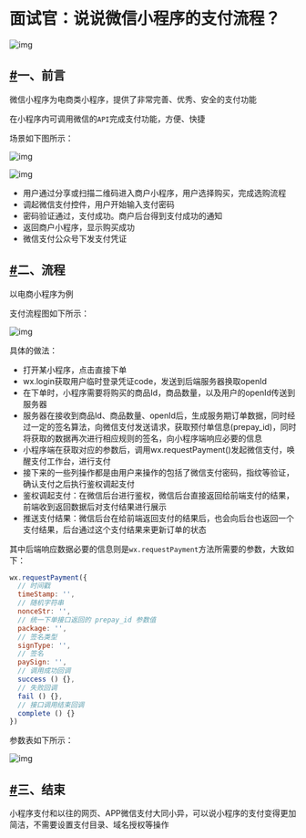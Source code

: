 # 面试官：说说微信小程序的支付流程？

![img](https://static.vue-js.com/2266fff0-34a0-11ec-8e64-91fdec0f05a1.png)

## [#](https://vue3js.cn/interview/applet/requestPayment.html#一、前言)一、前言

微信小程序为电商类小程序，提供了非常完善、优秀、安全的支付功能

在小程序内可调用微信的`API`完成支付功能，方便、快捷

场景如下图所示：

![img](https://static.vue-js.com/6e0cff40-34a0-11ec-a752-75723a64e8f5.png)

![img](https://static.vue-js.com/34864830-34a0-11ec-8e64-91fdec0f05a1.png)

- 用户通过分享或扫描二维码进入商户小程序，用户选择购买，完成选购流程
- 调起微信支付控件，用户开始输入支付密码
- 密码验证通过，支付成功。商户后台得到支付成功的通知
- 返回商户小程序，显示购买成功
- 微信支付公众号下发支付凭证

## [#](https://vue3js.cn/interview/applet/requestPayment.html#二、流程)二、流程

以电商小程序为例

支付流程图如下所示：

![img](https://static.vue-js.com/76b66780-34a0-11ec-8e64-91fdec0f05a1.png)

具体的做法：

- 打开某小程序，点击直接下单
- wx.login获取用户临时登录凭证code，发送到后端服务器换取openId
- 在下单时，小程序需要将购买的商品Id，商品数量，以及用户的openId传送到服务器
- 服务器在接收到商品Id、商品数量、openId后，生成服务期订单数据，同时经过一定的签名算法，向微信支付发送请求，获取预付单信息(prepay_id)，同时将获取的数据再次进行相应规则的签名，向小程序端响应必要的信息
- 小程序端在获取对应的参数后，调用wx.requestPayment()发起微信支付，唤醒支付工作台，进行支付
- 接下来的一些列操作都是由用户来操作的包括了微信支付密码，指纹等验证，确认支付之后执行鉴权调起支付
- 鉴权调起支付：在微信后台进行鉴权，微信后台直接返回给前端支付的结果，前端收到返回数据后对支付结果进行展示
- 推送支付结果：微信后台在给前端返回支付的结果后，也会向后台也返回一个支付结果，后台通过这个支付结果来更新订单的状态

其中后端响应数据必要的信息则是`wx.requestPayment`方法所需要的参数，大致如下：

```js
wx.requestPayment({
  // 时间戳
  timeStamp: '',
  // 随机字符串
  nonceStr: '',
  // 统一下单接口返回的 prepay_id 参数值
  package: '',
  // 签名类型
  signType: '',
  // 签名
  paySign: '',
  // 调用成功回调
  success () {},
  // 失败回调
  fail () {},
  // 接口调用结束回调
  complete () {}
})
```

参数表如下所示：

![img](https://files.mdnice.com/user/155/48efed1f-d67f-45a7-ab2c-89a6424fafa0.png)

## [#](https://vue3js.cn/interview/applet/requestPayment.html#三、结束)三、结束

小程序支付和以往的网页、APP微信支付大同小异，可以说小程序的支付变得更加简洁，不需要设置支付目录、域名授权等操作